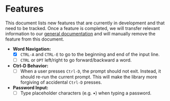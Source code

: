 # Features

This document lists new features that are currently in development and that need to be tracked. Once a feature is completed, we will transfer relevant information to our [general documentation](./docs/) and will manually remove the feature from this document.

- **Word Navigation:**
  - [x] `CTRL-A` and `CTRL-E` to go to the beginning and end of the input line.
  - [ ] `CTRL` or `OPT` left/right to go forward/backward a word.

- **Ctrl-D Behavior:**
  - [ ] When a user presses `Ctrl-D`, the prompt should not exit. Instead, it should re-run the current prompt. This will make the library more forgiving of accidental `Ctrl-D` presses.

- **Password Input:**
  - [ ] Type placeholder characters (e.g. •) when typing a password.
